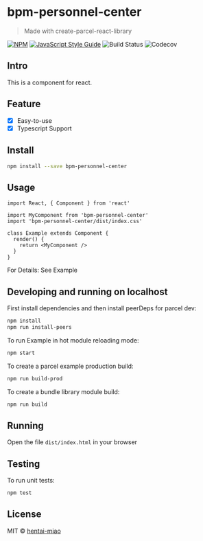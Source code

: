 # bpm-personnel-center

> Made with create-parcel-react-library

[![NPM](https://img.shields.io/npm/v/bpm-personnel-center.svg)](https://www.npmjs.com/package/bpm-personnel-center) [![JavaScript Style Guide](https://img.shields.io/badge/code_style-standard-brightgreen.svg)](https://standardjs.com) ![Build Status](https://img.shields.io/travis/com/hentai-miao/bpm-personnel-center) ![Codecov](https://img.shields.io/codecov/c/github/hentai-miao/bpm-personnel-center)

## Intro

This is a component for react. 

## Feature

- [x] Easy-to-use
- [x] Typescript Support

## Install

```bash
npm install --save bpm-personnel-center
```

## Usage

```tsx
import React, { Component } from 'react'

import MyComponent from 'bpm-personnel-center'
import 'bpm-personnel-center/dist/index.css'

class Example extends Component {
  render() {
    return <MyComponent />
  }
}
```

For Details: See Example


## Developing and running on localhost

First install dependencies and then install peerDeps for parcel dev:

```sh
npm install
npm run install-peers
```

To run Example in hot module reloading mode:

```sh
npm start
```

To create a parcel example production build:

```sh
npm run build-prod
```

To create a bundle library module build:

```sh
npm run build
```

## Running

Open the file `dist/index.html` in your browser

## Testing

To run unit tests:

```sh
npm test
```

## License

MIT © [hentai-miao](https://github.com/hentai-miao)
